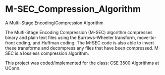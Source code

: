 # M-SEC_Compression_Algorithm
A Multi-Stage Encoding/Compression Algorithm

The Multi-Stage Encoding Compression (M-SEC) algorithm compresses binary and plain text files using the Burrows-Wheeler transform, move-to-front coding, and Huffman coding.
The M-SEC code is also able to invert these transforms and decompress any files that have been compressed.
M-SEC is a lossless compression algorithm.

This project was coded/implemented for the class: CSE 3500 Algorithms at UConn.
